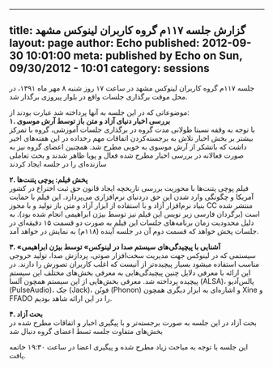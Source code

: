 ----------
title: گزارش جلسه ۱۱۷م گروه کاربران لینوکس مشهد
layout: page
author: Echo
published: 2012-09-30 10:01:00
meta: published by Echo on Sun, 09/30/2012 - 10:01
category: sessions
----------
جلسه ۱۱۷م گروه کاربران لینوکس مشهد در ساعت ۱۷ روز شنبه ۸ مهر ماه ۱۳۹۱، در محل
موقت برگذاری جلسات واقع در بلوار پیروزی برگذار شد.


<!--more-->


موضوعاتی که در این جلسه به آنها پرداخته شد عبارت بودند از:  
**۱. بررسی اخبار دنیای آزاد و متن باز توسط آرش موسوی**  
با توجه به وقفه نسبتا طولانی مدت گروه در برگذاری جلسات آموزشی، گروه با تمرکز
بیشتر بر بخش اخبار تلاش به برجسته‌کردن اتفاقات مهم رخداده در این هفته‌های اخیر
داشت که باتشکر از آرش موسوی به خوبی مطرح شد. همچنین اعضای گروه نیز به صورت
فعالانه در بررسی اخبار مطرح شده فعال و پویا ظاهر شدند و بحث تعاملی سازنده‌ای
را در جلسه ایجاد کردند

**۲. پخش فیلم: پوچی پتنت‌ها**  
فیلم پوچی پتنت‌ها با محوریت بررسی تاریخچه ایجاد قانون حق ثبت اختراع در کشور
آمریکا و چگونگی وارد شدن این حق دردنیای نرم‌افزاری می‌پردازد. این فیلم با
حمایت بنیاد نرم‌افزار آزاد و با استفاده از ابزار آزاد و متن باز تولید و با
مجوز CC منتشر شده است (برگردان فارسی زیر نویس این فیلم نیز توسط بیژن ابراهیمی
انجام شده بود). به دلیل محدودیت زمان برنامه‌های جلسات این فیلم به صورت دو قسمت
۱۵ دقیقه‌ای در جلسات پخش خواهد که قسمت دوم آن در جلسه آینده (۱۱۸م) به نمایش در
خواهد آمد.

**۳. «آشنایی با پیچیدگی‌های سیستم صدا در لینوکس» توسط بیژن ابراهیمی**  
سیستمی که در لینوکس جهت مدیریت سخت‌افزار صوتی، پردازش صدا، تولید خروجی مناسب
استفاده میشود بسیار پیچیده‌تر از آنیست که اغلب کاربران تصورش را دارند. در این
ارائه با معرفی دلایل چنین پیچیدگی‌هایی به معرفی بخش‌های مختلف این سیستم پیچیده
پرداخته شد. معرفی بخش‌هایی از این سیستم همچون آلسا (ALSA)، پالس‌آدیو
(PulseAudio)، جک (Jack)، فونُن (Phonon) و اشاره‌ای به ابزار دیگری همچون Xine و
FFADO را در این ارائه شاهد بودیم.

**۴. بحث آزاد**  
بحث آزاد در این جلسه به صورت برجسته‌تر و با پیگیری اخبار و اتفاقات مطرح شده در
بخش‌های متفاوت جلسه تسط اعضای گروه دنبال شد

این جلسه با توجه به مباحث زیاد مطرح شده و پیگیری اعضا در ساعت ۱۹:۳۰ خاتمه
یافت.
